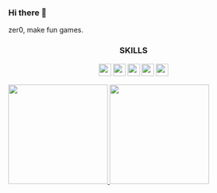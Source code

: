 ### Hi there 👋

zer0, make fun games.

<h3 align="center">SKILLS</h3>
<p align="center"> 
<img height="25" src="https://img.shields.io/badge/-Unity-000?&logo=Unity" />
<img height="25" src="https://img.shields.io/badge/-DirectX-000?&logo=windows" />
<img height="25" src="https://img.shields.io/badge/-OpenGL-000?&logo=opengl" />
<img height="25" src="https://img.shields.io/badge/-CSharp-000?&logo=CSharp" />
<img height="25" src="https://img.shields.io/badge/-C++-000?logo=c%2B%2B" />
</p>

<a align="center" href="https://0-rpg.com/">
<img height="200px" src="https://github-readme-stats.vercel.app/api?username=talesofwing&hide=html&hide_title=true&layout=compact&" />
<img height="200px" src="https://github-readme-stats.vercel.app/api/top-langs/?username=talesofwing&hide=html&hide_title=true&layout=compact&langs_count=6" />
</a>
  
<!--
**Talesofwing/talesofwing** is a ✨ _special_ ✨ repository because its `README.md` (this file) appears on your GitHub profile.

Here are some ideas to get you started:

- 🔭 I’m currently working on ...
- 🌱 I’m currently learning ...
- 👯 I’m looking to collaborate on ...
- 🤔 I’m looking for help with ...
- 💬 Ask me about ...
- 📫 How to reach me: ...
- 😄 Pronouns: ...
- ⚡ Fun fact: ...
-->
